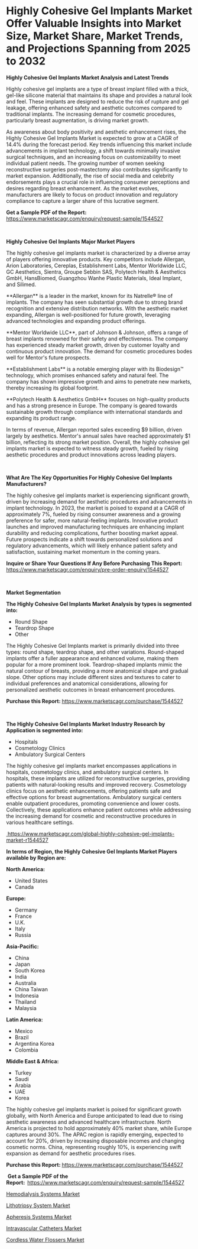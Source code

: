 <p><h1>Highly Cohesive Gel Implants Market Offer Valuable Insights into Market Size, Market Share, Market Trends, and Projections Spanning from 2025 to 2032</h1></p><p><strong>Highly Cohesive Gel Implants Market Analysis and Latest Trends</strong></p>
<p><p>Highly cohesive gel implants are a type of breast implant filled with a thick, gel-like silicone material that maintains its shape and provides a natural look and feel. These implants are designed to reduce the risk of rupture and gel leakage, offering enhanced safety and aesthetic outcomes compared to traditional implants. The increasing demand for cosmetic procedures, particularly breast augmentation, is driving market growth.</p><p>As awareness about body positivity and aesthetic enhancement rises, the Highly Cohesive Gel Implants Market is expected to grow at a CAGR of 14.4% during the forecast period. Key trends influencing this market include advancements in implant technology, a shift towards minimally invasive surgical techniques, and an increasing focus on customizability to meet individual patient needs. The growing number of women seeking reconstructive surgeries post-mastectomy also contributes significantly to market expansion. Additionally, the rise of social media and celebrity endorsements plays a crucial role in influencing consumer perceptions and desires regarding breast enhancement. As the market evolves, manufacturers are likely to focus on product innovation and regulatory compliance to capture a larger share of this lucrative segment.</p></p>
<p><strong>Get a Sample PDF of the Report:&nbsp;</strong> <a href="https://www.marketscagr.com/enquiry/request-sample/1544527?utm_campaign=1901&utm_medium=2&utm_source=Github&utm_content=ia&utm_term=03032025&utm_id=highly-cohesive-gel-implants">https://www.marketscagr.com/enquiry/request-sample/1544527</a></p>
<p>&nbsp;</p>
<p><strong>Highly Cohesive Gel Implants Major Market Players</strong></p>
<p><p>The highly cohesive gel implants market is characterized by a diverse array of players offering innovative products. Key competitors include Allergan, Arion Laboratories, Cereplas, Establishment Labs, Mentor Worldwide LLC, GC Aesthetics, Sientra, Groupe Sebbin SAS, Polytech Health & Aesthetics GmbH, HansBiomed, Guangzhou Wanhe Plastic Materials, Ideal Implant, and Silimed.</p><p>**Allergan** is a leader in the market, known for its Natrelle® line of implants. The company has seen substantial growth due to strong brand recognition and extensive distribution networks. With the aesthetic market expanding, Allergan is well-positioned for future growth, leveraging advanced technologies and expanding product offerings.</p><p>**Mentor Worldwide LLC**, part of Johnson & Johnson, offers a range of breast implants renowned for their safety and effectiveness. The company has experienced steady market growth, driven by customer loyalty and continuous product innovation. The demand for cosmetic procedures bodes well for Mentor's future prospects.</p><p>**Establishment Labs** is a notable emerging player with its Biodesign™ technology, which promises enhanced safety and natural feel. The company has shown impressive growth and aims to penetrate new markets, thereby increasing its global footprint.</p><p>**Polytech Health & Aesthetics GmbH** focuses on high-quality products and has a strong presence in Europe. The company is geared towards sustainable growth through compliance with international standards and expanding its product range.</p><p>In terms of revenue, Allergan reported sales exceeding $9 billion, driven largely by aesthetics. Mentor's annual sales have reached approximately $1 billion, reflecting its strong market position. Overall, the highly cohesive gel implants market is expected to witness steady growth, fueled by rising aesthetic procedures and product innovations across leading players.</p></p>
<p>&nbsp;</p>
<p><strong>What Are The Key Opportunities For Highly Cohesive Gel Implants Manufacturers?</strong></p>
<p><p>The highly cohesive gel implants market is experiencing significant growth, driven by increasing demand for aesthetic procedures and advancements in implant technology. In 2023, the market is poised to expand at a CAGR of approximately 7%, fueled by rising consumer awareness and a growing preference for safer, more natural-feeling implants. Innovative product launches and improved manufacturing techniques are enhancing implant durability and reducing complications, further boosting market appeal. Future prospects indicate a shift towards personalized solutions and regulatory advancements, which will likely enhance patient safety and satisfaction, sustaining market momentum in the coming years.</p></p>
<p><strong>Inquire or Share Your Questions If Any Before Purchasing This Report:</strong> <a href="https://www.marketscagr.com/enquiry/pre-order-enquiry/1544527?utm_campaign=1901&utm_medium=2&utm_source=Github&utm_content=ia&utm_term=03032025&utm_id=highly-cohesive-gel-implants">https://www.marketscagr.com/enquiry/pre-order-enquiry/1544527</a></p>
<p>&nbsp;</p>
<p><strong>Market Segmentation</strong></p>
<p><strong>The Highly Cohesive Gel Implants Market Analysis by types is segmented into:</strong></p>
<p><ul><li>Round Shape</li><li>Teardrop Shape</li><li>Other</li></ul></p>
<p><p>The Highly Cohesive Gel Implants market is primarily divided into three types: round shape, teardrop shape, and other variations. Round-shaped implants offer a fuller appearance and enhanced volume, making them popular for a more prominent look. Teardrop-shaped implants mimic the natural contour of breasts, providing a more anatomical shape and gradual slope. Other options may include different sizes and textures to cater to individual preferences and anatomical considerations, allowing for personalized aesthetic outcomes in breast enhancement procedures.</p></p>
<p><strong>Purchase this Report:&nbsp;</strong><a href="https://www.marketscagr.com/purchase/1544527?utm_campaign=1901&utm_medium=2&utm_source=Github&utm_content=ia&utm_term=03032025&utm_id=highly-cohesive-gel-implants">https://www.marketscagr.com/purchase/1544527</a></p>
<p>&nbsp;</p>
<p><strong>The Highly Cohesive Gel Implants Market Industry Research by Application is segmented into:</strong></p>
<p><ul><li>Hospitals</li><li>Cosmetology Clinics</li><li>Ambulatory Surgical Centers</li></ul></p>
<p><p>The highly cohesive gel implants market encompasses applications in hospitals, cosmetology clinics, and ambulatory surgical centers. In hospitals, these implants are utilized for reconstructive surgeries, providing patients with natural-looking results and improved recovery. Cosmetology clinics focus on aesthetic enhancements, offering patients safe and effective options for breast augmentations. Ambulatory surgical centers enable outpatient procedures, promoting convenience and lower costs. Collectively, these applications enhance patient outcomes while addressing the increasing demand for cosmetic and reconstructive procedures in various healthcare settings.</p></p>
<p><a href="https://www.marketscagr.com/global-highly-cohesive-gel-implants-market-r1544527?utm_campaign=1901&utm_medium=2&utm_source=Github&utm_content=ia&utm_term=03032025&utm_id=highly-cohesive-gel-implants">&nbsp;https://www.marketscagr.com/global-highly-cohesive-gel-implants-market-r1544527</a></p>
<p><strong>In terms of Region, the Highly Cohesive Gel Implants Market Players available by Region are:</strong></p>
<p>
    <p> <strong> North America: </strong>
        <ul>
            <li>United States</li>
            <li>Canada</li>
        </ul>
        </p> 
    <p> <strong> Europe: </strong>
        <ul>
            <li>Germany</li>
            <li>France</li>
            <li>U.K.</li>
            <li>Italy</li>
            <li>Russia</li>
        </ul>
        </p> 
    <p> <strong> Asia-Pacific: </strong>
        <ul>
            <li>China</li>
            <li>Japan</li>
            <li>South Korea</li>
            <li>India</li>
            <li>Australia</li>
            <li>China Taiwan</li>
            <li>Indonesia</li>
            <li>Thailand</li>
            <li>Malaysia</li>
        </ul>
        </p> 
    <p> <strong> Latin America: </strong>
        <ul>
            <li>Mexico</li>
            <li>Brazil</li>
            <li>Argentina Korea</li>
            <li>Colombia</li>
        </ul>
        </p> 
    <p> <strong> Middle East & Africa: </strong>
        <ul>
            <li>Turkey</li>
            <li>Saudi</li>
            <li>Arabia</li>
            <li>UAE</li>
            <li>Korea</li>
        </ul>
    </p>
    </p>
<p><p>The highly cohesive gel implants market is poised for significant growth globally, with North America and Europe anticipated to lead due to rising aesthetic awareness and advanced healthcare infrastructure. North America is projected to hold approximately 40% market share, while Europe captures around 30%. The APAC region is rapidly emerging, expected to account for 20%, driven by increasing disposable incomes and changing cosmetic norms. China, representing roughly 10%, is experiencing swift expansion as demand for aesthetic procedures rises.</p></p>
<p><strong>Purchase this Report: </strong><a href="https://www.marketscagr.com/purchase/1544527?utm_campaign=1901&utm_medium=2&utm_source=Github&utm_content=ia&utm_term=03032025&utm_id=highly-cohesive-gel-implants">https://www.marketscagr.com/purchase/1544527</a></p>
<p>&nbsp;<strong>Get a Sample PDF of the Report:&nbsp;&nbsp;</strong><a href="https://www.marketscagr.com/enquiry/request-sample/1544527?utm_campaign=1901&utm_medium=2&utm_source=Github&utm_content=ia&utm_term=03032025&utm_id=highly-cohesive-gel-implants">https://www.marketscagr.com/enquiry/request-sample/1544527</a></p>
<p><strong></strong></p>
<p><p><a href="https://github.com/ivvrgibi/Market-Research-Report-List-1/blob/main/hemodialysis-systems-market.md?utm_campaign=1901&utm_medium=2&utm_source=Github&utm_content=ia&utm_term=03032025&utm_id=highly-cohesive-gel-implants">Hemodialysis Systems Market</a></p><p><a href="https://github.com/ziwersekos/Market-Research-Report-List-1/blob/main/lithotripsy-system-market.md?utm_campaign=1901&utm_medium=2&utm_source=Github&utm_content=ia&utm_term=03032025&utm_id=highly-cohesive-gel-implants">Lithotripsy System Market</a></p><p><a href="https://github.com/raquinyagua/Market-Research-Report-List-1/blob/main/apheresis-systems-market.md?utm_campaign=1901&utm_medium=2&utm_source=Github&utm_content=ia&utm_term=03032025&utm_id=highly-cohesive-gel-implants">Apheresis Systems Market</a></p><p><a href="https://github.com/lanuskarnajc/Market-Research-Report-List-1/blob/main/intravascular-catheters-market.md?utm_campaign=1901&utm_medium=2&utm_source=Github&utm_content=ia&utm_term=03032025&utm_id=highly-cohesive-gel-implants">Intravascular Catheters Market</a></p><p><a href="https://github.com/shirlantosx7/Market-Research-Report-List-1/blob/main/cordless-water-flossers-market.md?utm_campaign=1901&utm_medium=2&utm_source=Github&utm_content=ia&utm_term=03032025&utm_id=highly-cohesive-gel-implants">Cordless Water Flossers Market</a></p></p>
